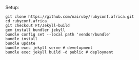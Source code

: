 Setup:

[//]: # ()
[//]: # (```)

[//]: # (git clone https://github.com/nairuby/rubyconf.africa.git)

[//]: # (cd rubyconf.africa)

[//]: # (git checkout Ft/Jekyll-build)

[//]: # (bundle config set --local path 'vendor/bundle')

[//]: # (bundle install)

[//]: # (bundle update)

[//]: # (bundle exec ruby _build/preprocess_assets.rb)

[//]: # (bundle exec jekyll serve # development)

[//]: # (bundle exec jekyll build -d public # deployment)

[//]: # (```)


```
git clone https://github.com/nairuby/rubyconf.africa.git
cd rubyconf.africa
git checkout Ft/Jekyll-build
gem install bundler jekyll
bundle config set --local path 'vendor/bundle'
bundle install
bundle update
bundle exec jekyll serve # development
bundle exec jekyll build -d public # deployment
```